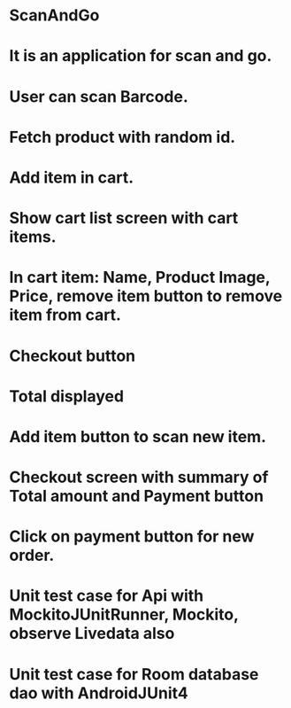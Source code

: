 # ScanAndGo
# It is an application for scan and go. 
# User can scan Barcode.
# Fetch product with random id.
# Add item in cart.
# Show cart list screen with cart items.
# In cart item: Name, Product Image, Price, remove item button to remove item from cart.
# Checkout button
# Total displayed 
# Add item button to scan new item.
# Checkout screen with summary of Total amount and Payment button
# Click on payment button for new order.

# Unit test case for Api with MockitoJUnitRunner, Mockito, observe Livedata also
# Unit test case for Room database dao with AndroidJUnit4

